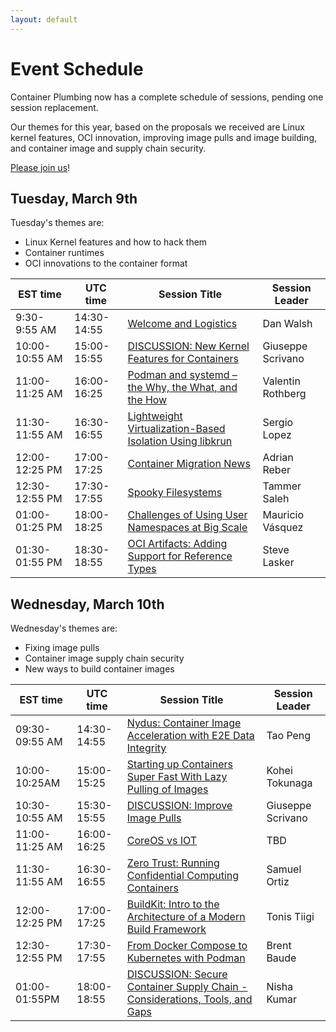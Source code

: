 ```yaml
---
layout: default
---
```



# Event Schedule

Container Plumbing now has a complete schedule of sessions, pending one session replacement.

Our themes for this year, based on the proposals we received are Linux kernel
features, OCI innovation, improving image pulls and image building, and container
image and supply chain security.

[Please join us](/register)!

## Tuesday, March 9th

Tuesday's themes are:

* Linux Kernel features and how to hack them
* Container runtimes
* OCI innovations to the container format


| EST time | UTC time | Session Title | Session Leader |
| ---------- | ------ | ---------------------------------------- | ---------- |
| 9:30-9:55 AM | 14:30-14:55 | [Welcome and Logistics](/sessions/welcomeand) | Dan Walsh |
| 10:00-10:55 AM | 15:00-15:55 | [DISCUSSION: New Kernel Features for Containers](/sessions/newkernelf) | Giuseppe Scrivano |
| 11:00-11:25 AM | 16:00-16:25 | [Podman and systemd – the Why, the What, and the How](/sessions/podmanands) | Valentin Rothberg |
| 11:30-11:55 AM | 16:30-16:55 | [Lightweight Virtualization-Based Isolation Using libkrun](/sessions/lightweigh) | Sergio Lopez |
| 12:00-12:25 PM | 17:00-17:25 | [Container Migration News](/sessions/containerm) | Adrian Reber |
| 12:30-12:55 PM | 17:30-17:55 | [Spooky Filesystems](/sessions/spookyfile) | Tammer Saleh |
| 01:00-01:25 PM | 18:00-18:25 | [Challenges of Using User Namespaces at Big Scale](/sessions/challenges) | Mauricio Vásquez |
| 01:30-01:55 PM | 18:30-18:55 | [OCI Artifacts: Adding Support for Reference Types](/sessions/ociartifac) | Steve Lasker |

## Wednesday, March 10th

Wednesday's themes are:

* Fixing image pulls
* Container image supply chain security
* New ways to build container images

| EST time | UTC time | Session Title | Session Leader |
| -------- | ------ | ---------------------------------------- | ---------- |
| 09:30-09:55 AM | 14:30-14:55 | [Nydus: Container Image Acceleration with E2E Data Integrity](/sessions/nydusconta) | Tao Peng |
| 10:00-10:25AM | 15:00-15:25 | [Starting up Containers Super Fast With Lazy Pulling of Images](/sessions/startingup) | Kohei Tokunaga |
| 10:30-10:55 AM | 15:30-15:55 | [DISCUSSION: Improve Image Pulls ](/sessions/improveima) | Giuseppe Scrivano |
| 11:00-11:25 AM | 16:00-16:25 | [CoreOS vs IOT](/sessions/coreosiot) | TBD |
| 11:30-11:55 AM | 16:30-16:55 | [Zero Trust: Running Confidential Computing Containers](/sessions/zerotrustr) | Samuel Ortiz |
| 12:00-12:25 PM | 17:00-17:25 | [BuildKit: Intro to the Architecture of a Modern Build Framework](/sessions/buildkitin) | Tonis Tiigi |
| 12:30-12:55 PM | 17:30-17:55 | [From Docker Compose to Kubernetes with Podman](/sessions/fromdocker) | Brent Baude |
| 01:00-01:55PM | 18:00-18:55 | [DISCUSSION: Secure Container Supply Chain - Considerations, Tools, and Gaps](/sessions/securecont) | Nisha Kumar |
